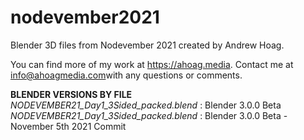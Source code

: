 # nodevember2021

Blender 3D files from Nodevember 2021 created by Andrew Hoag.

You can find more of my work at https://ahoag.media.
Contact me at <a href="mailto:info@ahoagmedia.com">info@ahoagmedia.com</a>with any questions or comments.

**BLENDER VERSIONS BY FILE**  
_NODEVEMBER21_Day1_3Sided_packed.blend_ : Blender 3.0.0 Beta
_NODEVEMBER21_Day1_3Sided_packed.blend_ : Blender 3.0.0 Beta - November 5th 2021 Commit
